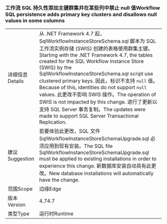 ### <a name="workflow-sql-persistence-adds-primary-key-clusters-and-disallows-null-values-in-some-columns"></a><span data-ttu-id="6c3eb-101">工作流 SQL 持久性添加主键群集并在某些列中禁止 null 值</span><span class="sxs-lookup"><span data-stu-id="6c3eb-101">Workflow SQL persistence adds primary key clusters and disallows null values in some columns</span></span>

|   |   |
|---|---|
|<span data-ttu-id="6c3eb-102">详细信息</span><span class="sxs-lookup"><span data-stu-id="6c3eb-102">Details</span></span>|<span data-ttu-id="6c3eb-103">从 .NET Framework 4.7 起，SqlWorkflowInstanceStoreSchema.sql 脚本为 SQL 工作流实例存储 (SWIS) 创建的表格使用群集主键。</span><span class="sxs-lookup"><span data-stu-id="6c3eb-103">Starting with the .NET Framework 4.7, the tables created for the SQL Workflow Instance Store (SWIS) by the SqlWorkflowInstanceStoreSchema.sql script use clustered primary keys.</span></span> <span data-ttu-id="6c3eb-104">因此，标识不支持 <code>null</code> 值。</span><span class="sxs-lookup"><span data-stu-id="6c3eb-104">Because of this, identities do not support <code>null</code> values.</span></span> <span data-ttu-id="6c3eb-105">此更改不影响 SWIS 操作。</span><span class="sxs-lookup"><span data-stu-id="6c3eb-105">The operation of SWIS is not impacted by this change.</span></span> <span data-ttu-id="6c3eb-106">进行了更新以支持 SQL Server 事务复制。</span><span class="sxs-lookup"><span data-stu-id="6c3eb-106">The updates were made to support SQL Server Transactional Replication.</span></span>|
|<span data-ttu-id="6c3eb-107">建议</span><span class="sxs-lookup"><span data-stu-id="6c3eb-107">Suggestion</span></span>|<span data-ttu-id="6c3eb-108">若要体验此更改，SQL 文件 SqlWorkflowInstanceStoreSchemaUpgrade.sql 必须应用到现有安装。</span><span class="sxs-lookup"><span data-stu-id="6c3eb-108">The SQL file SqlWorkflowInstanceStoreSchemaUpgrade.sql must be applied to existing installations in order to experience this change.</span></span> <span data-ttu-id="6c3eb-109">新数据库安装自动具有此更改。</span><span class="sxs-lookup"><span data-stu-id="6c3eb-109">New database installations will automatically have the change.</span></span>|
|<span data-ttu-id="6c3eb-110">范围</span><span class="sxs-lookup"><span data-stu-id="6c3eb-110">Scope</span></span>|<span data-ttu-id="6c3eb-111">边缘</span><span class="sxs-lookup"><span data-stu-id="6c3eb-111">Edge</span></span>|
|<span data-ttu-id="6c3eb-112">版本</span><span class="sxs-lookup"><span data-stu-id="6c3eb-112">Version</span></span>|<span data-ttu-id="6c3eb-113">4.7</span><span class="sxs-lookup"><span data-stu-id="6c3eb-113">4.7</span></span>|
|<span data-ttu-id="6c3eb-114">类型</span><span class="sxs-lookup"><span data-stu-id="6c3eb-114">Type</span></span>|<span data-ttu-id="6c3eb-115">运行时</span><span class="sxs-lookup"><span data-stu-id="6c3eb-115">Runtime</span></span>|

